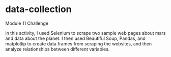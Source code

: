 # data-collection
Module 11 Challenge


in this activity, I used Selenium to scrape two sample web pages about mars and data about the planet. I then used Beautiful Soup, Pandas, and matplotlip to create data frames from scraping the websites, and then analyze relationships between different variables. 
